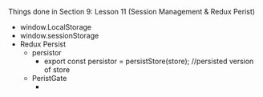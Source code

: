 Things done in Section 9: Lesson 11 (Session Management & Redux Perist)

- window.LocalStorage
- window.sessionStorage
- Redux Persist
  - persistor
    - export const persistor = persistStore(store); //persisted version of store
  - PeristGate
    - <PersistGate persistor={persistor}>
        <App />
      </PersistGate>
